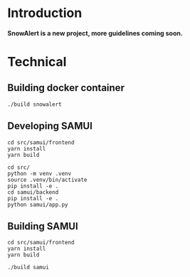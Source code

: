 # Introduction

#### SnowAlert is a new project, more guidelines coming soon.

# Technical

## Building docker container

~~~
./build snowalert
~~~

## Developing SAMUI

~~~
cd src/samui/frontend
yarn install
yarn build
~~~

~~~
cd src/
python -m venv .venv
source .venv/bin/activate
pip install -e .
cd samui/backend
pip install -e .
python samui/app.py
~~~

## Building SAMUI

~~~
cd src/samui/frontend
yarn install
yarn build
~~~

~~~
./build samui
~~~
